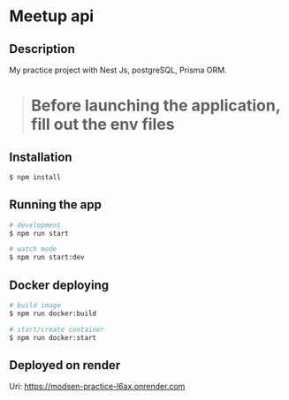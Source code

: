 # Meetup api
## Description

My practice project with Nest Js, postgreSQL, Prisma ORM.

> # Before launching the application, fill out the env files

## Installation

```bash
$ npm install
```

## Running the app

```bash
# development
$ npm run start

# watch mode
$ npm run start:dev
```

## Docker deploying

```bash
# build image
$ npm run docker:build

# start/create container
$ npm run docker:start
```

## Deployed on render

Uri: https://modsen-practice-l6ax.onrender.com
